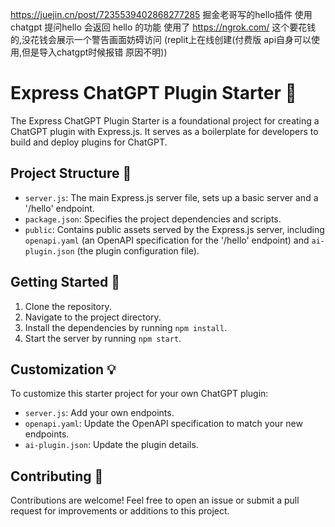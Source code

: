 https://juejin.cn/post/7235539402868277285
掘金老哥写的hello插件
使用chatgpt 提问hello 会返回 hello 的功能
使用了
https://ngrok.com/
这个要花钱的,没花钱会展示一个警告画面妨碍访问
(replit上在线创建(付费版 api自身可以使用,但是导入chatgpt时候报错 原因不明))



# Express ChatGPT Plugin Starter 🚀

The Express ChatGPT Plugin Starter is a foundational project for creating a ChatGPT plugin with Express.js. It serves as a boilerplate for developers to build and deploy plugins for ChatGPT.

## Project Structure 📁

- `server.js`: The main Express.js server file, sets up a basic server and a '/hello' endpoint.
- `package.json`: Specifies the project dependencies and scripts.
- `public`: Contains public assets served by the Express.js server, including `openapi.yaml` (an OpenAPI specification for the '/hello' endpoint) and `ai-plugin.json` (the plugin configuration file).

## Getting Started 🏁

1. Clone the repository.
2. Navigate to the project directory.
3. Install the dependencies by running `npm install`.
4. Start the server by running `npm start`.

## Customization 💡

To customize this starter project for your own ChatGPT plugin:

- `server.js`: Add your own endpoints.
- `openapi.yaml`: Update the OpenAPI specification to match your new endpoints.
- `ai-plugin.json`: Update the plugin details.

## Contributing 🤝

Contributions are welcome! Feel free to open an issue or submit a pull request for improvements or additions to this project.
